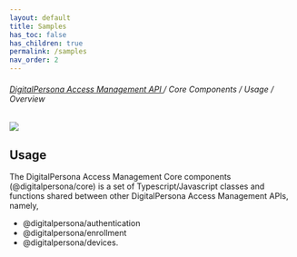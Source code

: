 ```yaml
---
layout: default
title: Samples
has_toc: false
has_children: true
permalink: /samples  
nav_order: 2
---
```

###### [DigitalPersona Access Management API ](https://lenhodgeman.github.io/digitalpersona-access-management-api/)/ Core Components / Usage / Overview  

![](../../docs/assets/HID-DPAM-Core.png)
## Usage

The DigitalPersona Access Management Core components  (@digitalpersona/core) is a set of Typescript/Javascript classes and functions shared between other DigitalPersona Access Management APIs, namely,

- @digitalpersona/authentication  
- @digitalpersona/enrollment
- @digitalpersona/devices.
